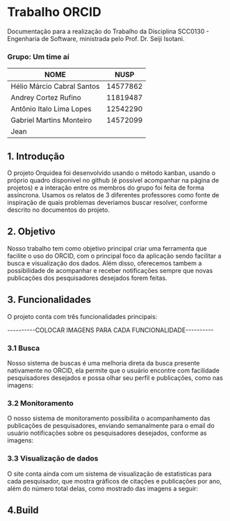 # Trabalho ORCID

Documentação para a realização do Trabalho da Disciplina SCC0130 - Engenharia de Software, ministrada pelo Prof. Dr. Seiji Isotani.

### Grupo: Um time aí

| NOME | NUSP |
|------|------|
| Hélio Márcio Cabral Santos | 14577862 |
| Andrey Cortez Rufino | 11819487
| Antônio Italo Lima Lopes | 12542290
| Gabriel Martins Monteiro | 14572099
| Jean | 

## 1. Introdução

O projeto Orquidea foi desenvolvido usando o método kanban, usando o próprio quadro disponivel no github (é possível acompanhar na página de projetos) e a interação entre os membros do grupo foi feita de forma assíncrona. Usamos os relatos de 3 diferentes professores como fonte de inspiração de quais problemas deveriamos buscar resolver, conforme descrito no documentos do projeto.

## 2. Objetivo

Nosso trabalho tem como objetivo principal criar uma ferramenta que facilite o uso do ORCID, com o principal foco da aplicação sendo facilitar a busca e visualização dos dados. Além disso, oferecemos tambem a possibilidade de acompanhar e receber notificações sempre que novas publicações dos pesquisadores desejados forem feitas.

## 3. Funcionalidades

O projeto conta com três funcionalidades principais:

----------COLOCAR IMAGENS PARA CADA FUNCIONALIDADE----------
### 3.1 Busca

Nosso sistema de buscas é uma melhoria direta da busca presente nativamente no ORCID, ela permite que o usuário encontre com facilidade pesquisadores desejados e possa olhar seu perfil e publicações, como nas imagens:

### 3.2 Monitoramento

O nosso sistema de monitoramento possibilita o acompanhamento das publicações de pesquisadores, enviando semanalmente para o email do usuário notificações sobre os pesquisadores desejados, conforme as imagens:

### 3.3 Visualização de dados

O site conta ainda com um sistema de visualização de estatisticas para cada pesquisador, que mostra gráficos de citações e publicações por ano, além do número total delas, como mostrado das imagens a seguir:

## 4.Build
